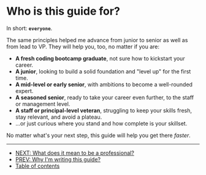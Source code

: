 # Who is this guide for?

In short: **`everyone`**.

The same principles helped me advance from junior to senior as well as from lead to VP. They will help you, too, no matter if you are:

* **A fresh coding bootcamp graduate**, not sure how to kickstart your career.
* **A junior**, looking to build a solid foundation and "level up" for the first time.
* **A mid-level or early senior**, with ambitions to become a well-rounded expert.
* **A seasoned senior**, ready to take your career even further, to the staff or management level.
* **A staff or principal-level veteran**, struggling to keep your skills fresh, stay relevant, and avoid a plateau.
* ...or just curious where you stand and how complete is your skillset.

No matter what's your next step, this guide will help you get there _faster_.

---

* [NEXT: What does it mean to be a professional?](chapter_01.md)
* [PREV: Why I'm writing this guide?](why_this_guide.md)
* [Table of contents](https://github.com/FromTheTrenches/DevGuide#intro)
